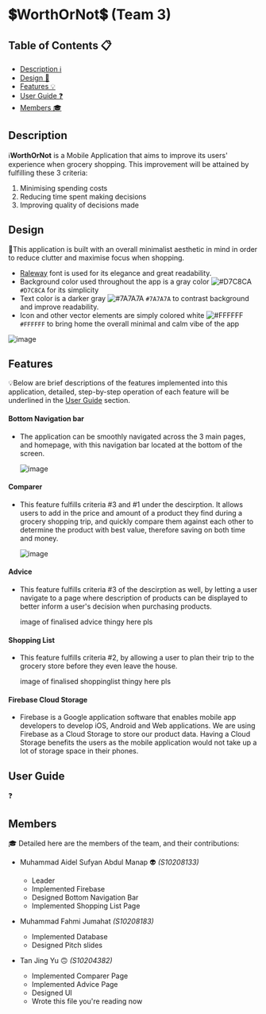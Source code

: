 # 💲WorthOrNot💲 (Team 3)

## Table of Contents 📋
- [Description ℹ️](#description)
- [Design 🎨](#design)
- [Features 💡](#features)
- [User Guide ❓](#user-guide)
- [Members 🎓](#members)
  
## Description 
ℹ️**WorthOrNot** is a Mobile Application that aims to improve its users' experience when grocery shopping.
This improvement will be attained by fulfilling these 3 criteria:
  1. Minimising spending costs
  2. Reducing time spent making decisions
  3. Improving quality of decisions made

## Design 
🎨This application is built with an overall minimalist aesthetic in mind in order to reduce clutter and 
maximise focus when shopping. 
- [Raleway](https://fonts.google.com/specimen/Raleway) font is used for its elegance and great readability. 
- Background color used throughout the app is a gray color ![#D7C8CA](https://via.placeholder.com/15/D7C8CA/000000?text=+) `#D7C8CA` for its simplicity 
- Text color is a darker gray ![#7A7A7A](https://via.placeholder.com/15/7A7A7A/000000?text=+) `#7A7A7A` to contrast background and improve readability. 
- Icon and other vector elements are simply colored white ![#FFFFFF](https://via.placeholder.com/15/FFFFFF/000000?text=+) `#FFFFFF` to bring home the overall minimal and calm vibe of the app
 

![image](https://user-images.githubusercontent.com/77566547/126974880-0aa00f52-b254-48eb-baf2-095f739eecca.png)


## Features 
💡Below are brief descriptions of the features implemented into this application,
detailed, step-by-step operation of each feature will be underlined in the [User Guide](#user-guide) section.

  #### Bottom Navigation bar
  - The application can be smoothly navigated across the 3 main pages, and homepage, with this navigation
    bar located at the bottom of the screen.
    
    ![image](https://user-images.githubusercontent.com/77566547/126971994-a3c6a3a4-4ffe-4b86-8d15-c079b385bf67.png)
    
  #### Comparer
  - This feature fulfills criteria #3 and #1 under the descirption. It allows users to add in the price and amount of a product
    they find during a grocery shopping trip, and quickly compare them against each other to determine the product
    with best value, therefore saving on both time and money.
    
    ![image](https://user-images.githubusercontent.com/77566547/126972143-0b876e65-d4c0-4e79-936c-2844a86a1570.png)

  #### Advice
  - This feature fulfills criteria #3 of the descirption as well, by letting a user navigate to a page where description of 
    products can be displayed to better inform a user's decision when purchasing products.
    
    image of finalised advice thingy here pls 
  
  #### Shopping List
  - This feature fulfills criteria #2, by allowing a user to plan their trip to the grocery store before they even 
    leave the house. 
      
     image of finalised shoppinglist thingy here pls 
  
  #### Firebase Cloud Storage 
  - Firebase is a Google application software that enables mobile app developers to develop iOS, 
    Android and Web applications. We are using Firebase as a Cloud Storage to store our product data. Having a Cloud Storage 
    benefits the users as the mobile application would not take up a lot of storage space in their phones.


## User Guide 
 ❓

## Members 
🎓 Detailed here are the members of the team, and their contributions:

- Muhammad Aidel Sufyan Abdul Manap 👽 _(S10208133)_
  - Leader
  - Implemented Firebase
  - Designed Bottom Navigation Bar
  - Implemented Shopping List Page
 
- Muhammad Fahmi Jumahat _(S10208183)_
  - Implemented Database
  - Designed Pitch slides

- Tan Jing Yu 🙃 _(S10204382)_ 
  - Implemented Comparer Page
  - Implemented Advice Page
  - Designed UI
  - Wrote this file you're reading now
